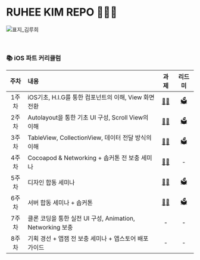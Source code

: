 # RUHEE KIM REPO 🚀🚀🚀

![표지_김루희](https://user-images.githubusercontent.com/60260284/113490309-2cdcae80-9504-11eb-8ebb-a158e2324b72.png)

<br>

### 📚 iOS 파트 커리큘럼

| 주차 | 내용 | 과제 | 리드미 |
| :------: | :-------------- |  :---: |:-:|
| 1주차 | iOS기초, H.I.G를 통한 컴포넌트의 이해, View 화면 전환 | [🙆‍♀️](./Assignment/) | [🗳](./README/1week_README.md) |
| 2주차 | Autolayout을 통한 기초 UI 구성, Scroll View의 이해 | [🙆‍♀️](./Assignment) | [🗳](./README/2week_README.md) |
| 3주차 | TableView, CollectionView, 데이터 전달 방식의 이해 | [🙆‍♀️](./Assignment) | [🗳](./README/3week_README.md) |
| 4주차 | Cocoapod & Networking + 솝커톤 전 보충 세미나 | [🙆‍♀️](./Assignment) | - |
| 5주차 | 디자인 합동 세미나 | [🙆‍♀️](https://github.com/SOPT28thDesignSeminar7/Millie_iOS) | [🗳](./README/45week_README.md) |
| 6주차 | 서버 합동 세미나 + 솝커톤 | [🙆‍♀️](https://github.com/SOPT28thDesignSeminar7/Millie_iOS) | [🗳](./README/45week_README.md) |
| 7주차 | 클론 코딩을 통한 실전 UI 구성, Animation, Networking 보충 | - | - |
| 8주차 | 기획 경선 + 앱잼 전 보충 세미나 + 앱스토어 배포 가이드 | - | - |
